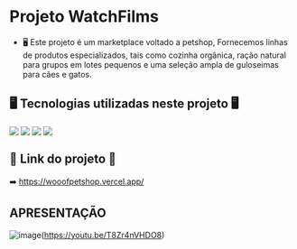 # Projeto WatchFilms

- 🖥️ Este projeto é um marketplace voltado a petshop, Fornecemos linhas de produtos especializados,
      tais como cozinha orgânica, ração natural para grupos em lotes pequenos e uma seleção ampla de guloseimas para cães e gatos.

##

## 🖥️ Tecnologias utilizadas neste projeto 🖥️
<div>
  <img align="center" src="https://img.shields.io/badge/React-20232A?style=for-the-badge&logo=react&logoColor=61DAFB"/>
  <img align="center" src="https://img.shields.io/badge/React_Router-CA4245?style=for-the-badge&logo=react-router&logoColor=white"/>
  <img align="center" src="https://img.shields.io/badge/JavaScript-F7DF1E?style=for-the-badge&logo=javascript&logoColor=black"/>
  <img align="center" src="https://img.shields.io/badge/styled--components-DB7093?style=for-the-badge&logo=styled-components&logoColor=white"/>
  </div>
  
  ## 🔗 Link do projeto 🔗
  ➡️ https://wooofpetshop.vercel.app/
  
 ## APRESENTAÇÃO

 
![image](https://user-images.githubusercontent.com/75998678/196314460-0cfa501f-d5ea-4b33-a680-d49606683fcb.png)(https://youtu.be/T8Zr4nVHDO8)




